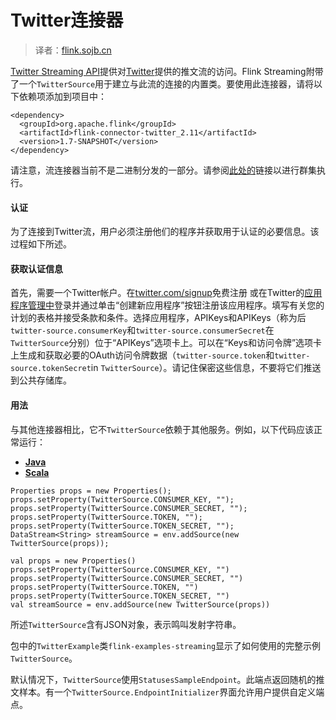 

# Twitter连接器

> 译者：[flink.sojb.cn](https://flink.sojb.cn/)


[Twitter Streaming API](https://dev.twitter.com/docs/streaming-apis)提供对[Twitter](https://dev.twitter.com/docs/streaming-apis)提供的推文流的访问。Flink Streaming附带了一个`TwitterSource`用于建立与此流的连接的内置类。要使用此连接器，请将以下依赖项添加到项目中：



```
<dependency>
  <groupId>org.apache.flink</groupId>
  <artifactId>flink-connector-twitter_2.11</artifactId>
  <version>1.7-SNAPSHOT</version>
</dependency>
```



请注意，流连接器当前不是二进制分发的一部分。请参阅[此处的](https://flink.sojb.cn/dev/linking.html)链接以进行群集执行。

#### 认证

为了连接到Twitter流，用户必须注册他们的程序并获取用于认证的必要信息。该过程如下所述。

#### 获取认证信息

首先，需要一个Twitter帐户。在[twitter.com/signup](https://twitter.com/signup)免费注册 或在Twitter的[应用程序管理中](https://apps.twitter.com/)登录并通过单击“创建新应用程序”按钮注册该应用程序。填写有关您的计划的表格并接受条款和条件。选择应用程序，APIKeys和APIKeys（称为后`twitter-source.consumerKey`和`twitter-source.consumerSecret`在`TwitterSource`分别）位于“APIKeys”选项卡上。可以在“Keys和访问令牌”选项卡上生成和获取必要的OAuth访问令牌数据（`twitter-source.token`和`twitter-source.tokenSecret`in `TwitterSource`）。请记住保密这些信息，不要将它们推送到公共存储库。

#### 用法

与其他连接器相比，它不`TwitterSource`依赖于其他服务。例如，以下代码应该正常运行：

*   [**Java**](#tab_java_0)
*   [**Scala**](#tab_scala_0)



```
Properties props = new Properties();
props.setProperty(TwitterSource.CONSUMER_KEY, "");
props.setProperty(TwitterSource.CONSUMER_SECRET, "");
props.setProperty(TwitterSource.TOKEN, "");
props.setProperty(TwitterSource.TOKEN_SECRET, "");
DataStream<String> streamSource = env.addSource(new TwitterSource(props));
```





```
val props = new Properties()
props.setProperty(TwitterSource.CONSUMER_KEY, "")
props.setProperty(TwitterSource.CONSUMER_SECRET, "")
props.setProperty(TwitterSource.TOKEN, "")
props.setProperty(TwitterSource.TOKEN_SECRET, "")
val streamSource = env.addSource(new TwitterSource(props))
```



所述`TwitterSource`含有JSON对象，表示鸣叫发射字符串。

包中的`TwitterExample`类`flink-examples-streaming`显示了如何使用的完整示例`TwitterSource`。

默认情况下，`TwitterSource`使用`StatusesSampleEndpoint`。此端点返回随机的推文样本。有一个`TwitterSource.EndpointInitializer`界面允许用户提供自定义端点。

